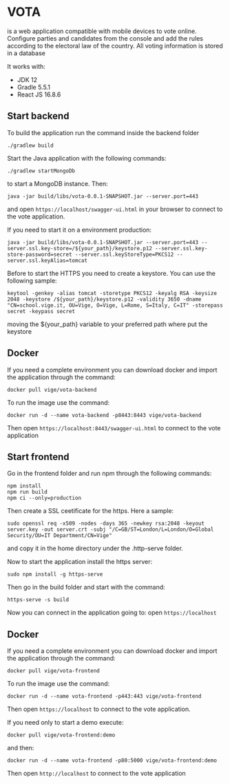 # VOTA

is a web application compatible with mobile devices to vote online. Configure parties and candidates from the console and add the rules according to the electoral law of the country. All voting information is stored in a database

It works with:

- JDK 12
- Gradle 5.5.1
- React JS 16.8.6

## Start backend

To build the application run the command inside the backend folder
```
./gradlew build
```
Start the Java application with the following commands:
```
./gradlew startMongoDb
```
to start a MongoDB instance. Then:
```
java -jar build/libs/vota-0.0.1-SNAPSHOT.jar --server.port=443
```
and open `https://localhost/swagger-ui.html` in your browser to connect to the vote application.

If you need to start it on a environment production:
```
java -jar build/libs/vota-0.0.1-SNAPSHOT.jar --server.port=443 --server.ssl.key-store=/${your_path}/keystore.p12 --server.ssl.key-store-password=secret --server.ssl.keyStoreType=PKCS12 --server.ssl.keyAlias=tomcat
```
Before to start the HTTPS you need to create a keystore. You can use the following sample:
```
keytool -genkey -alias tomcat -storetype PKCS12 -keyalg RSA -keysize 2048 -keystore /${your_path}/keystore.p12 -validity 3650 -dname "CN=school.vige.it, OU=Vige, O=Vige, L=Rome, S=Italy, C=IT" -storepass secret -keypass secret
```
moving the ${your_path} variable to your preferred path where put the keystore

## Docker

If you need a complete environment you can download docker and import the application through the command:
```
docker pull vige/vota-backend
```
To run the image use the command:
```
docker run -d --name vota-backend -p8443:8443 vige/vota-backend
```
Then open `https://localhost:8443/swagger-ui.html` to connect to the vote application

## Start frontend

Go in the frontend folder and run npm through the following commands:
```
npm install
npm run build
npm ci --only=production
```
Then create a SSL ceetificate for the https. Here a sample:
```
sudo openssl req -x509 -nodes -days 365 -newkey rsa:2048 -keyout server.key -out server.crt -subj "/C=GB/ST=London/L=London/O=Global Security/OU=IT Department/CN=Vige"
```
and copy it in the home directory under the .http-serve folder.

Now to start the application install the https server:
```
sudo npm install -g https-serve
```
Then go in the build folder and start with the command:
```
https-serve -s build
```
Now you can connect in the application going to: open `https://localhost`

## Docker

If you need a complete environment you can download docker and import the application through the command:
```
docker pull vige/vota-frontend
```
To run the image use the command:
```
docker run -d --name vota-frontend -p443:443 vige/vota-frontend
```
Then open `https://localhost` to connect to the vote application.

If you need only to start a demo execute:
```
docker pull vige/vota-frontend:demo
```
and then:
```
docker run -d --name vota-frontend -p80:5000 vige/vota-frontend:demo
```
Then open `http://localhost` to connect to the vote application